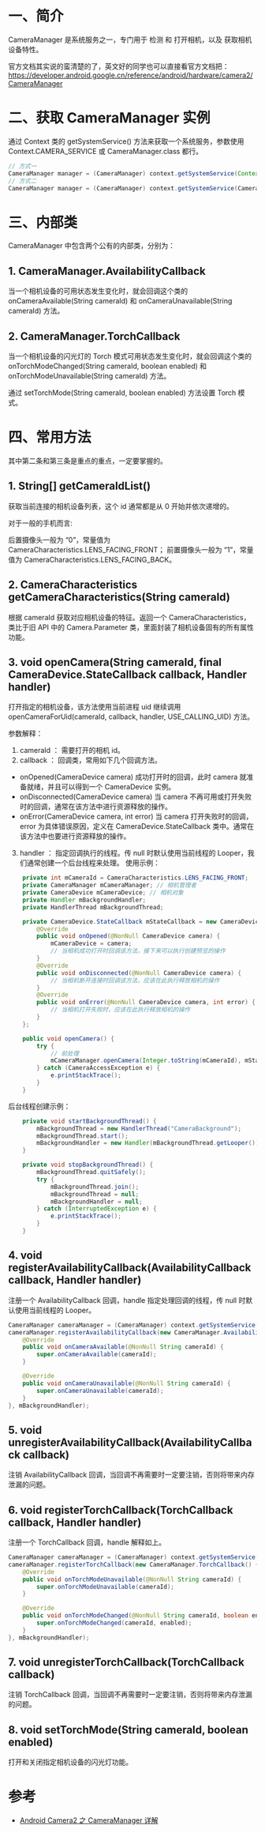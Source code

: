 
# 一、简介
CameraManager 是系统服务之一，专门用于 检测 和 打开相机，以及 获取相机设备特性。

官方文档其实说的蛮清楚的了，英文好的同学也可以直接看官方文档把：https://developer.android.google.cn/reference/android/hardware/camera2/CameraManager

# 二、获取 CameraManager 实例
通过 Context 类的 getSystemService() 方法来获取一个系统服务，参数使用 Context.CAMERA_SERVICE 或 CameraManager.class 都行。
```java
// 方式一
CameraManager manager = (CameraManager) context.getSystemService(Context.CAMERA_SERVICE);
// 方式二
CameraManager manager = (CameraManager) context.getSystemService(CameraManager.class);
```


# 三、内部类
CameraManager 中包含两个公有的内部类，分别为：

## 1. CameraManager.AvailabilityCallback
当一个相机设备的可用状态发生变化时，就会回调这个类的 onCameraAvailable(String cameraId) 和 onCameraUnavailable(String cameraId) 方法。

## 2. CameraManager.TorchCallback
当一个相机设备的闪光灯的 Torch 模式可用状态发生变化时，就会回调这个类的 onTorchModeChanged(String cameraId, boolean enabled) 和 onTorchModeUnavailable(String cameraId) 方法。

通过 setTorchMode(String cameraId, boolean enabled) 方法设置 Torch 模式。

# 四、常用方法
其中第二条和第三条是重点的重点，一定要掌握的。

## 1. String[] getCameraIdList()
获取当前连接的相机设备列表，这个 id 通常都是从 0 开始并依次递增的。

对于一般的手机而言:

后置摄像头一般为 “0”，常量值为 CameraCharacteristics.LENS_FACING_FRONT；
前置摄像头一般为 “1”，常量值为 CameraCharacteristics.LENS_FACING_BACK。

## 2. CameraCharacteristics getCameraCharacteristics(String cameraId)
根据 cameraId 获取对应相机设备的特征。返回一个 CameraCharacteristics，类比于旧 API 中的 Camera.Parameter 类，里面封装了相机设备固有的所有属性功能。

## 3. void openCamera(String cameraId, final CameraDevice.StateCallback callback, Handler handler)
打开指定的相机设备，该方法使用当前进程 uid 继续调用 openCameraForUid(cameraId, callback, handler, USE_CALLING_UID) 方法。

参数解释：
1. cameraId ： 需要打开的相机 id。
2. callback ： 回调类，常用如下几个回调方法。
* onOpened(CameraDevice camera) 成功打开时的回调，此时 camera 就准备就绪，并且可以得到一个 CameraDevice 实例。
* onDisconnected(CameraDevice camera) 当 camera 不再可用或打开失败时的回调，通常在该方法中进行资源释放的操作。
* onError(CameraDevice camera, int error) 当 camera 打开失败时的回调，error 为具体错误原因，定义在 CameraDevice.StateCallback 类中。通常在该方法中也要进行资源释放的操作。
3. handler ： 指定回调执行的线程。传 null 时默认使用当前线程的 Looper，我们通常创建一个后台线程来处理。
使用示例：
```java
    private int mCameraId = CameraCharacteristics.LENS_FACING_FRONT;
    private CameraManager mCameraManager; // 相机管理者
    private CameraDevice mCameraDevice; // 相机对象
    private Handler mBackgroundHandler;
    private HandlerThread mBackgroundThread;

    private CameraDevice.StateCallback mStateCallback = new CameraDevice.StateCallback() {
        @Override
        public void onOpened(@NonNull CameraDevice camera) {
            mCameraDevice = camera;
            // 当相机成功打开时回调该方法，接下来可以执行创建预览的操作
        }
        @Override
        public void onDisconnected(@NonNull CameraDevice camera) {
            // 当相机断开连接时回调该方法，应该在此执行释放相机的操作
        }
        @Override
        public void onError(@NonNull CameraDevice camera, int error) {
            // 当相机打开失败时，应该在此执行释放相机的操作
        }
    };

    public void openCamera() {
        try {
            // 前处理
            mCameraManager.openCamera(Integer.toString(mCameraId), mStateCallback, mBackgroundHandler);
        } catch (CameraAccessException e) {
            e.printStackTrace();
        }
    }
```


后台线程创建示例：
```java
    private void startBackgroundThread() {
        mBackgroundThread = new HandlerThread("CameraBackground");
        mBackgroundThread.start();
        mBackgroundHandler = new Handler(mBackgroundThread.getLooper());
    }

    private void stopBackgroundThread() {
        mBackgroundThread.quitSafely();
        try {
            mBackgroundThread.join();
            mBackgroundThread = null;
            mBackgroundHandler = null;
        } catch (InterruptedException e) {
            e.printStackTrace();
        }
    }
```

## 4. void registerAvailabilityCallback(AvailabilityCallback callback, Handler handler)
注册一个 AvailabilityCallback 回调，handle 指定处理回调的线程，传 null 时默认使用当前线程的 Looper。
```java
CameraManager cameraManager = (CameraManager) context.getSystemService(Context.CAMERA_SERVICE);
cameraManager.registerAvailabilityCallback(new CameraManager.AvailabilityCallback() {
    @Override
    public void onCameraAvailable(@NonNull String cameraId) {
        super.onCameraAvailable(cameraId);
    }

    @Override
    public void onCameraUnavailable(@NonNull String cameraId) {
        super.onCameraUnavailable(cameraId);
    }
}, mBackgroundHandler);
```

## 5. void unregisterAvailabilityCallback(AvailabilityCallback callback)
注销 AvailabilityCallback 回调，当回调不再需要时一定要注销，否则将带来内存泄漏的问题。

## 6. void registerTorchCallback(TorchCallback callback, Handler handler)
注册一个 TorchCallback 回调，handle 解释如上。
```java
CameraManager cameraManager = (CameraManager) context.getSystemService(Context.CAMERA_SERVICE);
cameraManager.registerTorchCallback(new CameraManager.TorchCallback() {
    @Override
    public void onTorchModeUnavailable(@NonNull String cameraId) {
        super.onTorchModeUnavailable(cameraId);
    }

    @Override
    public void onTorchModeChanged(@NonNull String cameraId, boolean enabled) {
        super.onTorchModeChanged(cameraId, enabled);
    }
}, mBackgroundHandler);
```


## 7. void unregisterTorchCallback(TorchCallback callback)
注销 TorchCallback 回调，当回调不再需要时一定要注销，否则将带来内存泄漏的问题。

## 8. void setTorchMode(String cameraId, boolean enabled)
打开和关闭指定相机设备的闪光灯功能。


# 参考

* [Android Camera2 之 CameraManager 详解](https://blog.csdn.net/afei__/article/details/85342160)


